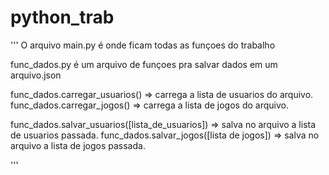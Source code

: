 # python_trab
'''
  O arquivo main.py é onde ficam todas as funçoes do trabalho
  
  func_dados.py é um arquivo de funçoes pra salvar dados em um arquivo.json
  
  func_dados.carregar_usuarios() => carrega a lista de usuarios do arquivo.
  func_dados.carregar_jogos() => carrega a lista de jogos do arquivo.
  
  func_dados.salvar_usuarios([lista_de_usuarios]) => salva no arquivo a lista de usuarios passada.
  func_dados.salvar_jogos([lista de jogos]) => salva no arquivo a lista de jogos passada.
 
'''
